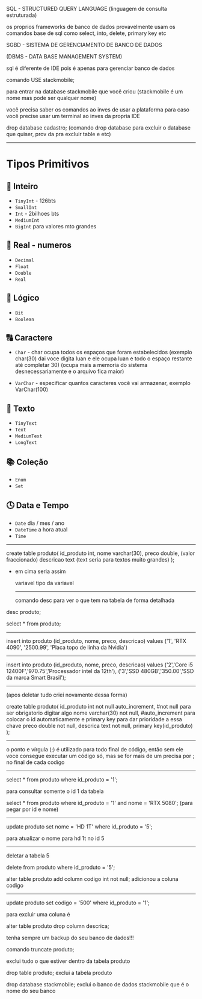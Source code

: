 SQL - STRUCTURED QUERY LANGUAGE  (linguagem de consulta estruturada)


os proprios frameworks de banco de dados provavelmente usam os comandos base de sql como select, into, delete, primary key etc

SGBD - SISTEMA DE GERENCIAMENTO DE BANCO DE DADOS

(DBMS - DATA BASE MANAGEMENT SYSTEM)

sql é diferente de IDE pois é apenas para gerenciar banco de dados


comando USE stackmobile;

para entrar na database stackmobile que você criou (stackmobile é um nome mas pode ser qualquer nome)

você precisa saber os comandos ao inves de usar a plataforma para caso você precise usar um terminal ao inves da propria IDE

drop database cadastro;  (comando drop database para excluir o database que quiser, prov da pra excluir table e etc)

--------------------------------------------------------------------------
# Tipos Primitivos

## 🔢 Inteiro
- `TinyInt` - 126bts
- `SmallInt`
- `Int` - 2bilhoes bts
- `MediumInt`
- `BigInt` para valores mto grandes

## 🔣 Real - numeros
- `Decimal`
- `Float`
- `Double`
- `Real`

## 🔘 Lógico
- `Bit`
- `Boolean`

## 🔠 Caractere
- `Char` - char ocupa todos os espaços que foram estabelecidos (exemplo char(30) dai voce digita luan e ele ocupa luan e todo o espaço restante até completar 30) (ocupa mais a memoria do sistema desnecessariamente e o arquivo fica maior)

- `VarChar` - especificar quantos caracteres você vai armazenar, exemplo VarChar(100)

## 📝 Texto
- `TinyText`
- `Text`
- `MediumText`
- `LongText`

## 📚 Coleção
- `Enum`
- `Set`

## 🕓 Data e Tempo
- `Date` dia / mes / ano
- `DateTime` a hora atual
- `Time`
-------------------------------------------


create table produto(
	id_produto int,
    nome varchar(30),
    preco double,  (valor fraccionado)
    descricao text  (text seria para textos muito grandes)
);

- em cima seria assim

    variavel tipo da variavel

    --------------------------------------

    comando desc para ver o que tem na tabela de forma detalhada

desc produto;

select * from produto;

------------------------------

insert into produto
(id_produto, nome, preco, descricao)
values
('1', 'RTX 4090', '2500.99', 'Placa topo de linha da Nvidia')

-------------------------------------------------------------

insert into produto
(id_produto, nome, preco, descricao)
values
('2','Core i5 12400F','970.75','Processador intel da 12th'),
('3','SSD 480GB','350.00','SSD da marca Smart Brasil');


-------------------------------------------------------------
(apos deletar tudo criei novamente dessa forma)


create table produto(
id_produto int not null auto_increment,       #not null para ser obrigatorio digitar algo
nome varchar(30) not null,                    #auto_increment para colocar o id automaticamente  e primary key para dar prioridade a essa chave
preco double not null,
descrica text not null,
primary key(id_produto)
);

----------------------------------------------------------------------------------

o ponto e vírgula (;) é utilizado para todo final de código, então sem ele voce consegue executar um código só, mas se for mais de um precisa por ; no final de cada codigo

-------------------------------------------------------------

select * from produto where id_produto = '1';

para consultar somente o id 1 da tabela


select * from produto where id_produto = '1' and nome = 'RTX 5080';  (para pegar por id e nome)

-----------------------------------------------------------------

update produto set nome = 'HD 1T' where id_produto = '5';

para atualizar o nome para hd 1t no id 5

-----------------------------------------------------------------



deletar a tabela 5 

delete from produto where id_produto = '5';



alter table produto
add column codigo int not null;      adicionou a coluna codigo


---------------------------------------------------


update produto set codigo = '500' where id_produto = '1';



para excluir uma coluna é 

alter table produto
drop column descrica;

tenha sempre um backup do seu banco de dados!!!

comando truncate produto;

exclui tudo o que estiver dentro da tabela produto

drop table produto;  exclui a tabela produto

drop database stackmobile;  exclui o banco de dados stackmobile que é o nome do seu banco











